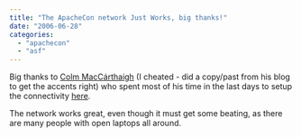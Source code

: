 ```yaml
---
title: "The ApacheCon network Just Works, big thanks!"
date: "2006-06-28"
categories: 
  - "apachecon"
  - "asf"
---
```


Big thanks to [Colm MacCárthaigh](http://www.stdlib.net/~colmmacc/2006/06/27/apachecon-days-1-of-2-and-more/) (I cheated - did a copy/past from his blog to get the accents right) who spent most of his time in the last days to setup the connectivity [here](http://www.eu.apachecon.com/).

The network works great, even though it must get some beating, as there are many people with open laptops all around.
